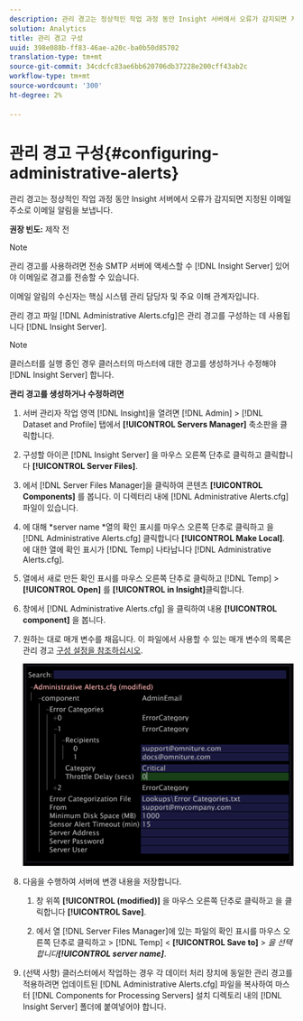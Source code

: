 ```yaml
---
description: 관리 경고는 정상적인 작업 과정 동안 Insight 서버에서 오류가 감지되면 지정된 이메일 주소로 이메일 알림을 보냅니다.
solution: Analytics
title: 관리 경고 구성
uuid: 398e088b-ff83-46ae-a20c-ba0b50d85702
translation-type: tm+mt
source-git-commit: 34cdcfc83ae6bb620706db37228e200cff43ab2c
workflow-type: tm+mt
source-wordcount: '300'
ht-degree: 2%

---
```



# 관리 경고 구성{#configuring-administrative-alerts}

관리 경고는 정상적인 작업 과정 동안 Insight 서버에서 오류가 감지되면 지정된 이메일 주소로 이메일 알림을 보냅니다.

**권장 빈도:** 제작 전

>[!NOTE]
>
>관리 경고를 사용하려면 전송 SMTP 서버에 액세스할 수 [!DNL Insight Server] 있어야 이메일로 경고를 전송할 수 있습니다.

이메일 알림의 수신자는 핵심 시스템 관리 담당자 및 주요 이해 관계자입니다.

관리 경고 파일 [!DNL Administrative Alerts.cfg]은 관리 경고를 구성하는 데 사용됩니다 [!DNL Insight Server].

>[!NOTE]
>
>클러스터를 실행 중인 경우 클러스터의 마스터에 대한 경고를 생성하거나 수정해야 [!DNL Insight Server] 합니다.

**관리 경고를 생성하거나 수정하려면**

1. 서버 관리자 작업 영역 [!DNL Insight]을 열려면 [!DNL Admin] > [!DNL Dataset and Profile] 탭에서 **[!UICONTROL Servers Manager]** 축소판을 클릭합니다.
1. 구성할 아이콘 [!DNL Insight Server] 을 마우스 오른쪽 단추로 클릭하고 클릭합니다 **[!UICONTROL Server Files]**.
1. 에서 [!DNL Server Files Manager]을 클릭하여 콘텐츠 **[!UICONTROL Components]** 를 봅니다. 이 디렉터리 내에 [!DNL Administrative Alerts.cfg] 파일이 있습니다.
1. 에 대해 *server name *열의 확인 표시를 마우스 오른쪽 단추로 클릭하고 을 [!DNL Administrative Alerts.cfg] 클릭합니다 **[!UICONTROL Make Local]**. 에 대한 열에 확인 표시가 [!DNL Temp] 나타납니다 [!DNL Administrative Alerts.cfg].
1. 열에서 새로 만든 확인 표시를 마우스 오른쪽 단추로 클릭하고 [!DNL Temp] > **[!UICONTROL Open]** 를 **[!UICONTROL in Insight]**&#x200B;클릭합니다.
1. 창에서 [!DNL Administrative Alerts.cfg] 을 클릭하여 내용 **[!UICONTROL component]** 을 봅니다.
1. 원하는 대로 매개 변수를 채웁니다. 이 파일에서 사용할 수 있는 매개 변수의 목록은 관리 경고 [구성 설정을 참조하십시오](../../../home/c-inst-svr/c-cfg-stgs-ref/c-admin-alts-cfg-stgs.md#concept-14c3c3ed797f47c5900ec04cae2fc491).

   ![단계 정보](assets/cfg_adminalerts_examplevalues.png)

1. 다음을 수행하여 서버에 변경 내용을 저장합니다.

   1. 창 위쪽 **[!UICONTROL (modified)]** 을 마우스 오른쪽 단추로 클릭하고 을 클릭합니다 **[!UICONTROL Save]**.

   1. 에서 열 [!DNL Server Files Manager]에 있는 파일의 확인 표시를 마우스 오른쪽 단추로 클릭하고 > [!DNL Temp] &lt; **[!UICONTROL Save to]** > *을 선택합니다&#x200B;**[!UICONTROL server name]***.

1. (선택 사항) 클러스터에서 작업하는 경우 각 데이터 처리 장치에 동일한 관리 경고를 적용하려면 업데이트된 [!DNL Administrative Alerts.cfg] 파일을 복사하여 마스터 [!DNL Components for Processing Servers] 설치 디렉토리 내의 [!DNL Insight Server] 폴더에 붙여넣어야 합니다.

